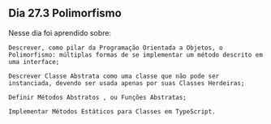 ## Dia 27.3 Polimorfismo

Nesse dia foi aprendido sobre:

    Descrever, como pilar da Programação Orientada a Objetos, o Polimorfismo: múltiplas formas de se implementar um método descrito em uma interface;

    Descrever Classe Abstrata como uma classe que não pode ser instanciada, devendo ser usada apenas por suas Classes Herdeiras;

    Definir Métodos Abstratos , ou Funções Abstratas;

    Implementar Métodos Estáticos para Classes em TypeScript.